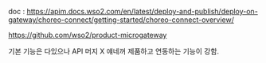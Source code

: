 doc : https://apim.docs.wso2.com/en/latest/deploy-and-publish/deploy-on-gateway/choreo-connect/getting-started/choreo-connect-overview/

https://github.com/wso2/product-microgateway


기본 기능은 다있으나
API 머지 X
얘네꺼 제품하고 연동하는 기능이 강함.

